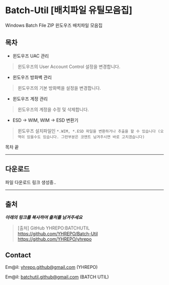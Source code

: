# Batch-Util [배치파일 유틸모음집]
Windows Batch File ZIP
윈도우즈 배치파일 모음집
## 목차

* 윈도우즈 UAC 관리

>    윈도우즈의 User Account Control 설정을 변경합니다.
  
+ 윈도우즈 방화벽 관리

>    윈도우즈의 기본 방화벽을 설정을 변경합니다.
    
- 윈도우즈 계정 관리

>    윈도우즈의 계정을 수정 및 삭제합니다.
  
* ESD → WIM, WIM → ESD 변환기

>    윈도우즈 설치파일인 `*.WIM, *.ESD 파일을 변환하거나 추출을 할 수 있습니다 (오역이 있을수도 있습니다. 그런부분은 코맨트 남겨주시면 바로 고치겠습니다)`

목차 끝
- - -  
## 다운로드 

파일 다운로드 링크 생성중..
  
- - -
## 출처
___아래의 링크를 복사하여 출처를 남겨주세요___
>	[출처]
>	GitHub YHREPO:BATCHUTIL
>	<https://github.com/YHREPO/Batch-Util>
>	<https://github.com/YHREPO/yhrepo>
	
## Contact

Em@il: <yhrepo.github@gmail.com> (YHREPO)

Em@il: <batchutil.github@gmail.com> (BATCH UTIL)







